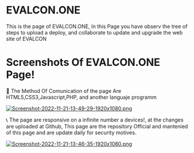 # EVALCON.ONE
This is the page of EVALCON.ONE, In this Page you have observ the tree of steps to upload a deploy, and collaborate to update and upgrade the web site of EVALCON

# Screenshots Of EVALCON.ONE Page!

:loudspeaker: The Method Of Comunication of the page Are HTML5,CSS3,Javascript,PHP, and another languaje programm  

[![Screenshot-2022-11-21-13-49-29-1920x1080.png](https://i.postimg.cc/4NPZ1fWV/Screenshot-2022-11-21-13-49-29-1920x1080.png)](https://postimg.cc/xcXWf2D1)

:telephone_receiver: The page are responsive on a infinite number a devices!, at the changes are uploaded at Github, This page are the repository Official and mantenied of this page and are update daily for security motives.

[![Screenshot-2022-11-21-13-46-35-1920x1080.png](https://i.postimg.cc/s21L7yLj/Screenshot-2022-11-21-13-46-35-1920x1080.png)](https://postimg.cc/XZSx0M3m)
